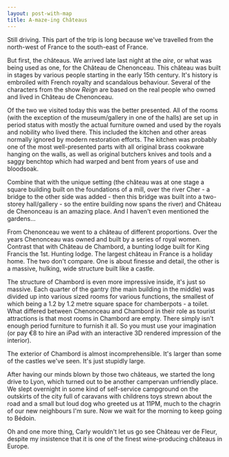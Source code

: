 ```yaml
---
layout: post-with-map
title: A-maze-ing Châteaus
---
```


<p class="intro"><span class="dropcap">S</span>till driving. This part of the trip is long because we've travelled from the north-west of France to the south-east of France.</p>

But first, the châteaus. We arrived late last night at the <em>aire</em>, or what was being used as one, for the Château de Chenonceau. This château was built in stages by various people starting in the early 15th century. It's history is embroiled with French royalty and scandalous behaviour. Several of the characters from the show <em>Reign</em> are based on the real people who owned and lived in Château de Chenonceau.

Of the two we visited today this was the better presented. All of the rooms (with the exception of the museum/gallery in one of the halls) are set up in period status with mostly the actual furniture owned and used by the royals and nobility who lived there. This included the kitchen and other areas normally ignored by modern restoration efforts. The kitchen was probably one of the most well-presented parts with all original brass cookware hanging on the walls, as well as original butchers knives and tools and a saggy benchtop which had warped and bent from years of use and bloodsoak.

Combine that with the unique setting (the château was at one stage a square building built on the foundations of a mill, over the river Cher - a bridge to the other side was added - then this bridge was built into a two-storey hall/gallery - so the entire building now spans the river) and Château de Chenonceau is an amazing place. And I haven't even mentioned the gardens...

From Chenonceau we went to a château of different proportions. Over the years Chenonceau was owned and built by a series of royal women. Contrast that with Château de Chambord, a bunting lodge built for King Francis the 1st. Hunting lodge. The largest château in France is a holiday home. The two don't compare. One is about finesse and detail, the other is a massive, hulking, wide structure built like a castle. 

The structure of Chambord is even more impressive inside, it's just so massive. Each quarter of the gantry (the main building in the middle) was divided up into various sized rooms for various functions, the smallest of which being a 1.2 by 1.2 metre square space for chamberpots - a toilet. What differed between Chenonceau and Chambord in their role as tourist attractions is that most rooms in Chambord are empty. There simply isn't enough period furniture to furnish it all. So you must use your imagination (or pay €8 to hire an iPad with an interactive 3D rendered impression of the interior).

The exterior of Chambord is almost incomprehensible. It's larger than some of the castles we've seen. It's just stupidly large.

After having our minds blown by those two châteaus, we started the long drive to Lyon, which turned out to be another campervan unfriendly place. We slept overnight in some kind of self-service campground on the outskirts of the city full of caravans with childrens toys strewn about the road and a small but loud dog who greeted us at 11PM, much to the chagrin of our new neighbours I'm sure. Now we wait for the morning to keep going to Bédoin.

Oh and one more thing, Carly wouldn't let us go see Château ver de Fleur, despite my insistence that it is one of the finest wine-producing châteaus in Europe.